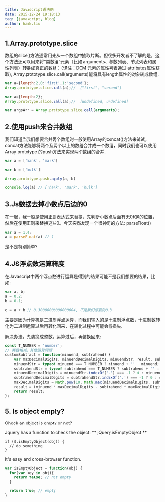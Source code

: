 ```yaml
---
title: Javascript语法糖
date: 2015-12-24 19:18:13
tag: [javascript, blog]
author: hank.liu
---
```


## 1.Array.prototype.slice
数组的slice()方法通常用来从一个数组中抽取片断。但很多开发者不了解的是，这个方法还可以用来将“类数组”元素（比如 arguments、参数列表、节点列表和属性列表）转换成真正的数组：（译注：DOM 元素的属性列表通过 attributes属性获取), Array.prototype.slice.call(arguments)能将具有length属性的对象转成数组.

``` js
var a={length:2,0:'first',1:'second'};
Array.prototype.slice.call(a);//  ["first", "second"]

var a={length:2};
Array.prototype.slice.call(a);//  [undefined, undefined]

var argsArr = Array.prototype.slice.call(arguments);
```

## 2.使用push来合并数组
我们知道当我们想要合并两个数组时一般使用Array的concat()方法来试试，concat方法能够将两个及两个以上的数组合并成一个数组，同时我们也可以使用Array prototype 的push方法来实现两个数组的合并.

``` js
var a = ['hank', 'mark']

var b = ['hulk']

Array.prototype.push.apply(a, b)

console.log(a) // ['hank', 'mark', 'hulk']
```

## 3.Js数据去掉小数点后边的0
在一起，我一般是使用正则表达式来替换，先判断小数点后面有无0和0的位置，然后在使用正则来替换这些0。今天突然发现一个很神奇的方法: parseFloat()

``` js
var a = 1.0;
a = parseFloat(a) // 1
```

是不是特别简单?

## 4.JS浮点数运算精度
在Javascript中两个浮点数进行运算是得到的结果可能不是我们想要的结果，比如:

``` js
var a, b;
a = 0.2;
b = 0.1;

c = a + b // 0.30000000000000004, 不是我们想要的0.3
```

主要是因为计算机是二进制浮点运算，而我们输入的是十进制浮点数，十进制数转化为二进制运算过后再转化回来，在转化过程中可能会有损失.

解决办法，先装换成整数，运算过后，再装换回来:

``` js
const T_NUMBER = 'number';
// 两数相减，其他运算同理
customSubtract = function(minuend, subtrahend) {
    var maxDecimalDigits, minuendDecimalDigits, minuendStr, result, subtrahendDecimalDigits, subtrahendStr;
    minuendStr = typeof minuend === T_NUMBER ? minuend + '' : minuend;
    subtrahendStr = typeof subtrahend === T_NUMBER ? subtrahend + '' : subtrahend;
    minuendDecimalDigits = minuendStr.indexOf('.') === -1 ? 0 : minuendStr.length - minuendStr.indexOf('.') - 1;
    subtrahendDecimalDigits = subtrahendStr.indexOf('.') === -1 ? 0 : subtrahendStr.length - subtrahendStr.indexOf('.') - 1;
    maxDecimalDigits = Math.pow(10, Math.max(minuendDecimalDigits, subtrahendDecimalDigits));
    result = (minuend * maxDecimalDigits - subtrahend * maxDecimalDigits) / maxDecimalDigits;
    return result;
};
```

<!-- more -->

## 5. Is object empty?

Check an object is empty or not?

Jquery has a function to check the object: ** jQuery.isEmptyObject **
``` jquery
if ($.isEmptyObject(obj)) {
  // do something
}
```
It's easy and cross-browser function.

``` js
var isEmptyObject = function(obj) {
  for(var key in obj){
    return false; // not empty
  }

  return true; // empty
}
```

